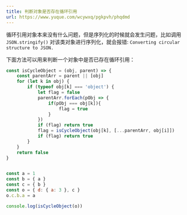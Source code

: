 ```yaml
---
title: 判断对象是否存在循环引用
url: https://www.yuque.com/wcywxq/pgkpvh/phqdmd
---
```


循环引用对象本来没有什么问题，但是序列化的时候就会发生问题，比如调用 `JSON.stringify()` 对该类对象进行序列化，就会报错: `Converting circular structure to JSON.`

下面方法可以用来判断一个对象中是否已存在循环引用：

```javascript
const isCycleObject = (obj, parent) => {
    const parentArr = parent || [obj]
    for (let k in obj) {
        if (typeof obj[k] === 'object') {
            let flag = false
            parentArr.forEach(pObj => {
                if(pObj === obj[k]){
                    flag = true
                }
            })
            if (flag) return true
            flag = isCycleObject(obj[k], [...parentArr, obj[i]])
            if (flag) return true
        }
    }
    return false
}


const a = 1
const b = { a }
const c = { b }
const o = { d: { a: 3 }, c }
o.c.b.a = a

console.log(isCycleObject(o))
```

